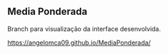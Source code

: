 ## Media Ponderada
Branch para visualização da interface desenvolvida.

https://angelomca09.github.io/MediaPonderada/